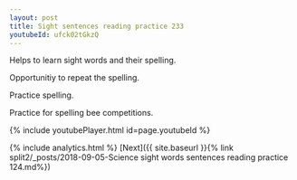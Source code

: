 ```yaml
---
layout: post
title: Sight sentences reading practice 233
youtubeId: ufck02tGkzQ
---
```

 
 
Helps to learn sight words and their spelling.

Opportunitiy to repeat the spelling. 

Practice spelling. 
 
Practice for spelling bee competitions. 
 
{% include youtubePlayer.html id=page.youtubeId %}
 
 
{% include analytics.html %} 
[Next]({{ site.baseurl }}{% link  split2/_posts/2018-09-05-Science sight words sentences reading practice 124.md%})
 
